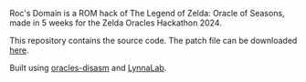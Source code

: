 Roc's Domain is a ROM hack of The Legend of Zelda: Oracle of Seasons, made in 5 weeks for the Zelda
Oracles Hackathon 2024.

This repository contains the source code. The patch file can be downloaded [here](https://github.com/Stewmath/oracles-disasm).

Built using [oracles-disasm](https://github.com/Stewmath/oracles-disasm) and [LynnaLab](https://github.com/Stewmath/oracles-disasm).
